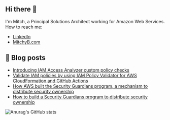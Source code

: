 ## Hi there 👋

I'm Mitch, a Principal Solutions Architect working for Amazon Web Services. How to reach me:

- [LinkedIn](https://www.linkedin.com/in/mitchellbeaumont/)
- [MitchyB.com](https://www.mitchyb.com/)

## 📔 Blog posts

- [Introducing IAM Access Analyzer custom policy checks](https://aws.amazon.com/blogs/security/introducing-iam-access-analyzer-custom-policy-checks/)
- [Validate IAM policies by using IAM Policy Validator for AWS CloudFormation and GitHub Actions](https://aws.amazon.com/blogs/security/validate-iam-policies-by-using-iam-policy-validator-for-aws-cloudformation-and-github-actions/)
- [How AWS built the Security Guardians program, a mechanism to distribute security ownership](https://aws.amazon.com/blogs/security/introducing-iam-access-analyzer-custom-policy-checks/)
- [How to build a Security Guardians program to distribute security ownership](https://aws.amazon.com/blogs/security/how-to-build-your-own-security-guardians-program/)

![Anurag's GitHub stats](https://github-readme-stats.vercel.app/api?username=MitchyBAwesome&show_icons=true&theme=dracula)

<!--
**MitchyBAwesome/MitchyBAwesome** is a ✨ _special_ ✨ repository because its `README.md` (this file) appears on your GitHub profile.

Here are some ideas to get you started:

- 🔭 I’m currently working on ...
- 🌱 I’m currently learning ...
- 👯 I’m looking to collaborate on ...
- 🤔 I’m looking for help with ...
- 💬 Ask me about ...
- 📫 How to reach me: ...
- 😄 Pronouns: ...
- ⚡ Fun fact: ...
-->
